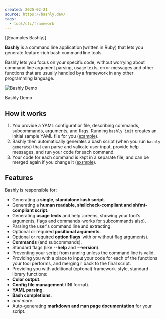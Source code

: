```yaml
---
created: 2025-02-21
source: https://bashly.dev/
tags:
  - tool/cli/framework
---
```

[[Examples  Bashly]]

**Bashly** is a command line application (written in Ruby) that lets you generate feature-rich bash command line tools.

Bashly lets you focus on your specific code, without worrying about command line argument parsing, usage texts, error messages and other functions that are usually handled by a framework in any other programming language.

![Bashly Demo](https://bashly.dev/assets/cast.gif)

Bashly Demo

## How it works

1. You provide a YAML configuration file, describing commands, subcommands, arguments, and flags. Running `bashly init` creates an initial sample YAML file for you ([example](https://github.com/DannyBen/bashly/tree/master/examples/minimal#bashlyyml)).
2. Bashly then automatically generates a bash script (when you run `bashly generate`) that can parse and validate user input, provide help messages, and run your code for each command.
3. Your code for each command is kept in a separate file, and can be merged again if you change it ([example](https://github.com/DannyBen/bashly/blob/master/examples/minimal/src/root_command.sh)).

## Features

Bashly is responsible for:

- Generating a **single, standalone bash script**.
- Generating a **human readable, shellcheck-compliant and shfmt-compliant script**.
- Generating **usage texts** and help screens, showing your tool's arguments, flags and commands (works for subcommands also).
- Parsing the user's command line and extracting:
- Optional or required **positional arguments**.
- Optional or required **option flags** (with or without flag arguments).
- **Commands** (and subcommands).
- Standard flags (like **\--help** and **\--version**).
- Preventing your script from running unless the command line is valid.
- Providing you with a place to input your code for each of the functions your tool performs, and merging it back to the final script.
- Providing you with additional (optional) framework-style, standard library functions:
- **Color output**.
- **Config file management** (INI format).
- **YAML parsing**.
- **Bash completions**.
- *and more*.
- Auto-generating **markdown and man page documentation** for your script.